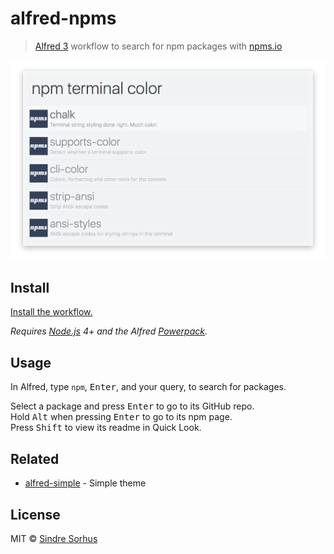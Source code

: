 # alfred-npms

> [Alfred 3](https://www.alfredapp.com) workflow to search for npm packages with [npms.io](https://npms.io)

<img src="screenshot.png" width="694">


## Install

[Install the workflow.](https://github.com/sindresorhus/alfred-npms/releases/latest)

*Requires [Node.js](https://nodejs.org) 4+ and the Alfred [Powerpack](https://www.alfredapp.com/powerpack/).*


## Usage

In Alfred, type `npm`, <kbd>Enter</kbd>, and your query, to search for packages.

Select a package and press <kbd>Enter</kbd> to go to its GitHub repo.<br>
Hold <kbd>Alt</kbd> when pressing <kbd>Enter</kbd> to go to its npm page.<br>
Press <kbd>Shift</kbd> to view its readme in Quick Look.


## Related

- [alfred-simple](https://github.com/sindresorhus/alfred-simple) - Simple theme


## License

MIT © [Sindre Sorhus](https://sindresorhus.com)
